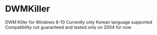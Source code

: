 # DWMKiller
 DWM Killer for Windows 8-10
 Currently only Korean language supported
 Compatibility not guaranteed and tested only on 2004 for now